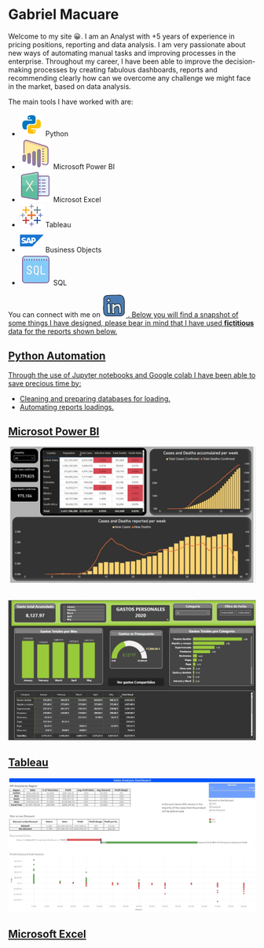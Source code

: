 # **Gabriel Macuare** <br>

  Welcome to my site :grinning:. I am an Analyst with +5 years of experience in pricing positions, reporting and data analysis. I am very passionate about new ways of automating manual tasks and improving processes in the enterprise. Throughout my career, I have been able to improve the decision-making processes by creating fabulous dashboards, reports and recommending clearly how can we overcome any challenge we might face in the market, based on data analysis.
  
 The main tools I have worked with are:
 
* ![](./Icons/icons8-python-48.png) Python
* ![](./Icons/icons8-power-bi-64.png) Microsoft Power BI
* ![](./Icons/icons8-microsoft-excel-64.png) Microsot Excel
* ![](./Icons/icons8-tableau-software-48.png) Tableau
* ![](./Icons/icons8-sap-48.png) Business Objects
* ![](./Icons/icons8-sql-64.png) SQL

You can connect with me on <a href="https://www.linkedin.com/in/gabrielmacuare/"> <img alt="Qries" src="./Icons/icons8-linkedin-48.png"> . Below you will find a snapshot of some things I have designed, please bear in mind that I have used **fictitious** data for the reports shown below.




## Python Automation
Through the use of Jupyter notebooks and Google colab I have been able to save precious time by: 
* Cleaning and preparing databases for loading.
* Automating reports loadings.




## Microsot Power BI
![](./Images/COVID%20Power%20BI.jpg) <br><br>

![](./Images/Personal%20Finances%20Power%20BI.jpg)



## Tableau 
![](./Images/Discounted_sales_analysis.jpg)

## Microsoft Excel




        
